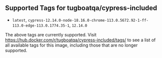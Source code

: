 ## Supported Tags for tugboatqa/cypress-included

* `latest`, `cypress-12.14.0-node-18.16.0-chrome-113.0.5672.92-1-ff-113.0-edge-113.0.1774.35-1`, `12.14.0`

The above tags are currently supported. Visit https://hub.docker.com/r/tugboatqa/cypress-included/tags/ to see a list of all available tags for this image, including those that are no longer supported.
